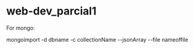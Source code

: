 # web-dev_parcial1

For mongo: 

mongoimport -d dbname -c collectionName --jsonArray --file nameoffile